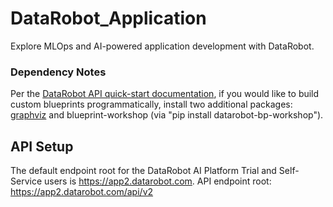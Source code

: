 # DataRobot_Application
 Explore MLOps and AI-powered application development with DataRobot.

 ### Dependency Notes ###
 Per the [DataRobot API quick-start documentation](https://app2.datarobot.com/docs/api/api-quickstart/api-qs.html), if you would like to build custom blueprints programmatically, install two additional packages: [graphviz](https://www.graphviz.org/download/#windows) and blueprint-workshop (via "pip install datarobot-bp-workshop").

## API Setup ##
The default endpoint root for the DataRobot AI Platform Trial and Self-Service users is https://app2.datarobot.com.
API endpoint root: https://app2.datarobot.com/api/v2
